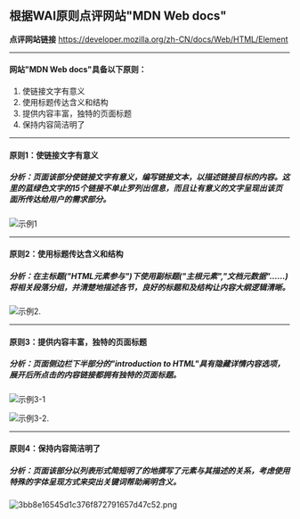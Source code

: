 ##  根据WAI原则点评网站"MDN Web docs"
 **点评网站链接**
[https://developer.mozilla.org/zh-CN/docs/Web/HTML/Element ](https://developer.mozilla.org/zh-CN/docs/Web/HTML/Element )

---

####  网站"MDN Web docs"具备以下原则：
1. 使链接文字有意义
2. 使用标题传达含义和结构
3. 提供内容丰富，独特的页面标题
4. 保持内容简洁明了

---

####  原则1：使链接文字有意义
#####  分析：页面该部分使链接文字有意义，编写链接文本，以描述链接目标的内容。这里的蓝绿色文字的15个链接不单止罗列出信息，而且让有意义的文字呈现出该页面所传达给用户的需求部分。
![示例1](http://m.qpic.cn/psc?/V13n1hdE2vQ1fA/M4X34P*UDwP*fok89st23586IQtfyBZoXQ8CKUqfLh*ZOtVpUUIQu6CyEFEiCXZAmwLzHmkbQAa54jNNbAt0Dw!!/b&bo=lwFTApcBUwIDByI!&rf=viewer_4)

---

####  原则2：使用标题传达含义和结构
##### 分析：在主标题("HTML元素参与")下使用副标题("主根元素","文档元数据"……)将相关段落分组，并清楚地描述各节，良好的标题和及结构让内容大纲逻辑清晰。
![示例2.](http://m.qpic.cn/psc?/V13n1hdE2vQ1fA/M4X34P*UDwP*fok89st233fAnwPWGdUvZwk5vZUOl8S3ajboc59iS5nywDg8kOUWKKOJKUYuqUWYMPbfpNx5pA!!/mnull&bo=KAIwAygCMAMDByI!&rf=photolist&t=5)

---

####  原则3：提供内容丰富，独特的页面标题
#####  分析：页面侧边栏下半部分的"introduction to HTML"具有隐藏详情内容选项，展开后所点击的内容链接都拥有独特的页面标题。
![示例3-1](http://m.qpic.cn/psc?/V13n1hdE2vQ1fA/M4X34P*UDwP*fok89st23yzvsnRKt6Wco0A4TgCVf208Y.YTsfMRdpgTdEmRRSMH7B*cY1vJTiXhtlM6Q5Tyng!!/mnull&bo=9AAwA*QAMAMDByI!&rf=photolist&t=5)

 ![示例3-2.](http://m.qpic.cn/psc?/V13n1hdE2vQ1fA/M4X34P*UDwP*fok89st23ymenu7wiJC*MjzSXMSG3bOm.35OnFsIhPvKNyMaFDkiRp*.bPeXWFwAriDarup.Xg!!/mnull&bo=pgVzAKYFcwADByI!&rf=photolist&t=5)

---

####  原则4：保持内容简洁明了
#####  分析：页面该部分以列表形式简短明了的地撰写了元素与其描述的关系，考虑使用特殊的字体呈现方式来突出关键词帮助阐明含义。
![3bb8e16545d1c376f872791657d47c52.png](http://m.qpic.cn/psc?/V13n1hdE2vQ1fA/8pLzIOZGGDcBctBkTesZqq8.KEpHtqgdBsU0tRiepgpxg8rYpa6Oo1leZEs2*rqvTogaSUrhEvCK66W2YtI6v8A0rM3KPn6LaRMBYOgM0Hc!/b&bo=QQX5AkEF.QIDFzI!&rf=viewer_4)
